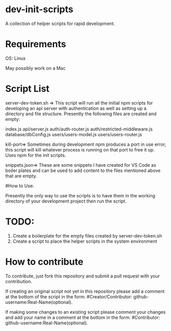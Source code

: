 # dev-init-scripts

A collection of helper scripts for rapid development.

# Requirements
OS: Linux

May possibly work on a Mac

# Script List
server-dev-token.sh => This script will run all the initial npm scripts for developing an api server with authentication as well as setting up a directory and file structure. Presently the following files are created and empty:

index.js
api/server.js
auth/auth-router.js
auth/restricted-middleware.js
database/dbConfig.js
users/users-model.js
users/users-router.js

kill-port=> Sometimes during development npm produces a port in use error, this script will kill whatever process is running on that port to free it up. Uses npm for the init scripts.

snippets.json=> These are some snippets I have created for VS Code as boiler plates and can be used to add content to the files mentioned above that are empty. 

#How to Use:

Presently the only way to use the scripts is to have them in the working directory of your development project then run the script.

# TODO:

1. Create a boilerplate for the empty files created by server-dev-token.sh
2. Create a script to place the helper scripts in the system environment


# How to contribute

To contribute, just fork this repository and submit a pull request with your contribution. 

If creating an original script not yet in this repository please add a comment at the bottom of the script in the form: #Creator/Contributor: github-username:Real-Name(optional). 

If making some changes to an existing script please comment your changes and add your name in a comment at the bottom in the form: #Contributor: github-username:Real-Name(optional).